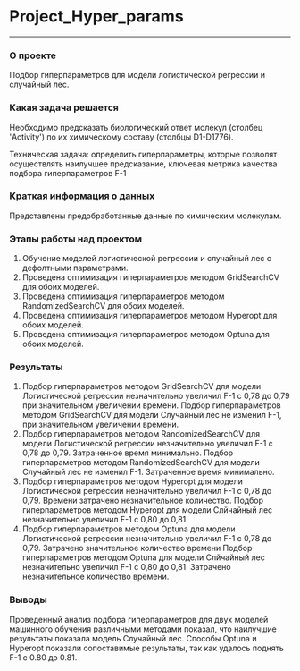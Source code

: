 # Project_Hyper_params

____
### О проекте
Подбор гиперпараметров для модели логистической регрессии и случайный лес.

### Какая задача решается
Необходимо предсказать биологический ответ молекул (столбец 'Activity') по их химическому составу (столбцы D1-D1776).

Техническая задача: определить гиперпараметры, которые позволят осуществлять наилучшее предсказание, ключевая метрика качества подбора гиперпараметров F-1

### Краткая информация о данных
Представлены предобработанные данные по химическим молекулам.

### Этапы работы над проектом
1. Обучение моделей логистической регрессии и случайный лес с дефолтными параметрами.
2. Проведена оптимизация гиперпараметров методом GridSearchCV для обоих моделей. 
3. Проведена оптимизация гиперпараметров методом RandomizedSearchCV для обоих моделей.
4. Проведена оптимизация гиперпараметров методом Hyperopt для обоих моделей.
5. Проведена оптимизация гиперпараметров методом Optuna для обоих моделей.
  
### Результаты
1. Подбор гиперпараметров методом GridSearchCV для модели Логистической регрессии незначительно увеличил F-1 с 0,78 до 0,79 при значительном увеличении времени.
  Подбор гиперпараметров методом GridSearchCV для модели Случайный лес не изменил F-1, при значительном увеличении времени.
2. Подбор гиперпараметров методом RandomizedSearchCV для модели Логистической регрессии незначительно увеличил F-1 с 0,78 до 0,79. Затраченное время минимально.
  Подбор гиперпараметров методом RandomizedSearchCV для модели Случайный лес не изменил F-1. Затраченное время минимально.
3. Подбор гиперпараметров методом Hyperopt для модели Логистической регрессии незначительно увеличил F-1 с 0,78 до 0,79. Времени затрачено незначительное количество.
  Подбор гиперпараметров методом Hyperopt для модели Слйчайный лес незначительно увеличил F-1 с 0,80 до 0,81.
 4. Подбор гиперпараметров методом Optuna для модели Логистической регрессии незначительно увеличил F-1 с 0,78 до 0,79. Затрачено значительное количество времени
  Подбор гиперпараметров методом Optuna для модели Слйчайный лес незначительно увеличил F-1 с 0,80 до 0,81. Затрачено незначительное количество времени.

### Выводы
Проведенный анализ подбора гиперпараметров для двух моделей машинного обучения различными методами показал, что наилучшие результаты показала модель Случайный лес. Способы Optuna и Hyperopt показали сопоставимые результаты, так как удалось поднять  F-1 c 0.80  до 0.81. 

